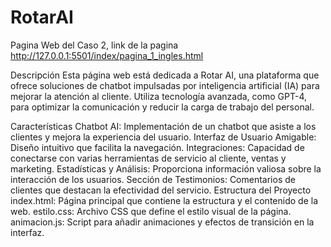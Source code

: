 # RotarAI
Pagina Web del Caso 2, link de la pagina http://127.0.0.1:5501/index/pagina_1_ingles.html

Descripción
Esta página web está dedicada a Rotar AI, una plataforma que ofrece soluciones de chatbot impulsadas por inteligencia artificial (IA) para mejorar la atención al cliente. Utiliza tecnología avanzada, como GPT-4, para optimizar la comunicación y reducir la carga de trabajo del personal.

Características
Chatbot AI: Implementación de un chatbot que asiste a los clientes y mejora la experiencia del usuario.
Interfaz de Usuario Amigable: Diseño intuitivo que facilita la navegación.
Integraciones: Capacidad de conectarse con varias herramientas de servicio al cliente, ventas y marketing.
Estadísticas y Análisis: Proporciona información valiosa sobre la interacción de los usuarios.
Sección de Testimonios: Comentarios de clientes que destacan la efectividad del servicio.
Estructura del Proyecto
index.html: Página principal que contiene la estructura y el contenido de la web.
estilo.css: Archivo CSS que define el estilo visual de la página.
animacion.js: Script para añadir animaciones y efectos de transición en la interfaz.
